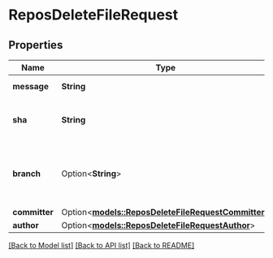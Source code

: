 # ReposDeleteFileRequest

## Properties

Name | Type | Description | Notes
------------ | ------------- | ------------- | -------------
**message** | **String** | The commit message. | 
**sha** | **String** | The blob SHA of the file being deleted. | 
**branch** | Option<**String**> | The branch name. Default: the repository’s default branch | [optional]
**committer** | Option<[**models::ReposDeleteFileRequestCommitter**](repos_delete_file_request_committer.md)> |  | [optional]
**author** | Option<[**models::ReposDeleteFileRequestAuthor**](repos_delete_file_request_author.md)> |  | [optional]

[[Back to Model list]](../README.md#documentation-for-models) [[Back to API list]](../README.md#documentation-for-api-endpoints) [[Back to README]](../README.md)


